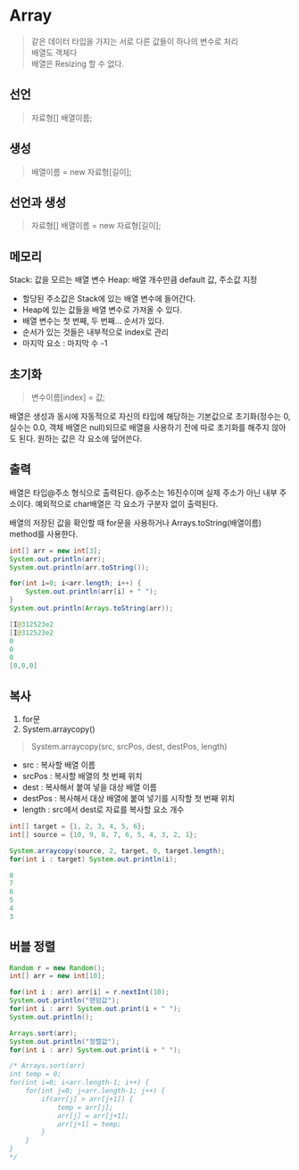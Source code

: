 # Array 
> 같은 데이터 타입을 가지는 서로 다른 값들이 하나의 변수로 처리  
배열도 객체다  
배열은 Resizing 할 수 없다. 

## 선언
> 자료형[] 배열이름;

## 생성
> 배열이름 = new 자료형[길이];

## 선언과 생성
> 자료형[] 배열이름 = new 자료형[길이];

## 메모리 
Stack: 값을 모르는 배열 변수 
Heap: 배열 개수만큼 default 값, 주소값 지정
+ 할당된 주소값은 Stack에 있는 배열 변수에 들어간다.
+ Heap에 있는 값들을 배열 변수로 가져올 수 있다.
+ 배열 변수는 첫 번째, 두 번째... 순서가 있다.
+ 순서가 있는 것들은 내부적으로 index로 관리
+ 마지막 요소 : 마지막 수 -1

## 초기화 
> 변수이름[index] = 값; 

배열은 생성과 동시에 자동적으로 자신의 타입에 해당하는 기본값으로 초기화(정수는 0, 실수는 0.0, 객체 배열은 null)되므로 배열을 사용하기
전에 따로 초기화를 해주지 않아도 된다. 원하는 값은 각 요소에 덮어쓴다. 

## 출력
배열은 타입@주소 형식으로 출력된다. @주소는 16진수이며 실제 주소가 아닌 내부 주소이다. 예외적으로 char배열은 각 요소가 구분자 없이 출력된다.

배열의 저장된 값을 확인할 때 for문을 사용하거나 Arrays.toString(배열이름) method를 사용한다. 
``` java
int[] arr = new int[3]; 
System.out.println(arr); 
System.out.println(arr.toString());

for(int i=0; i<arr.length; i++) { 
    System.out.println(arr[i] + " "); 
}
System.out.println(Arrays.toString(arr));

[I@312523e2
[I@312523e2
0
0
0
[0,0,0]
``` 

## 복사 
1. for문 
2. System.arraycopy()

> System.arraycopy(src, srcPos, dest, destPos, length)
- src : 복사할 배열 이름
- srcPos : 복사할 배열의 첫 번째 위치
- dest : 복사해서 붙여 넣을 대상 배열 이름
- destPos : 복사해서 대상 배열에 붙여 넣기를 시작할 첫 번째 위치
- length : src에서 dest로 자료를 복사할 요소 개수

``` java
int[] target = {1, 2, 3, 4, 5, 6};
int[] source = {10, 9, 8, 7, 6, 5, 4, 3, 2, 1};

System.arraycopy(source, 2, target, 0, target.length);
for(int i : target) System.out.println(i);

8
7
6
5
4
3
```

## 버블 정렬 
``` java
Random r = new Random();
int[] arr = new int[10];

for(int i : arr) arr[i] = r.nextInt(10); 
System.out.println("랜덤값"); 
for(int i : arr) System.out.print(i + " ");
System.out.println();

Arrays.sort(arr); 
System.out.println("정렬값"); 
for(int i : arr) System.out.print(i + " ");

/* Arrays.sort(arr)
int temp = 0;
for(int i=0; i<arr.length-1; i++) {
    for(int j=0; j<arr.length-1; j++) {
        if(arr[j] > arr[j+1]) {
            temp = arr[j];
            arr[j] = arr[j+1];
            arr[j+1] = temp;
        }
    }
}
*/
